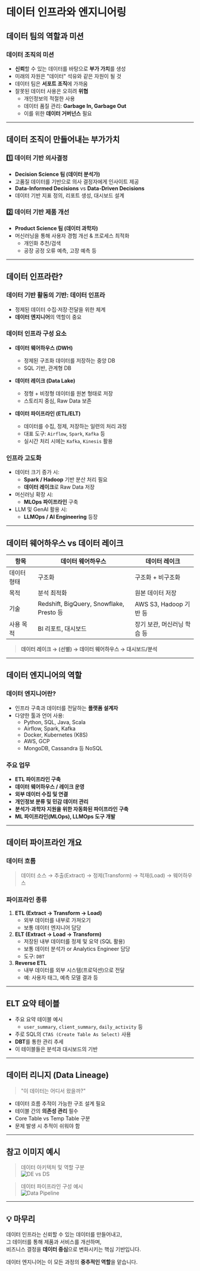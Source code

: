 # 데이터 인프라와 엔지니어링


## 데이터 팀의 역할과 미션

### 데이터 조직의 미션
- **신뢰**할 수 있는 데이터를 바탕으로 **부가 가치**를 생성
- 미래의 자원은 "데이터" 석유와 같은 자원이 될 것
- 데이터 팀은 **서포트 조직**에 가까움
- 잘못된 데이터 사용은 오히려 **위협**
  - 개인정보의 적절한 사용
  - 데이터 품질 관리: **Garbage In, Garbage Out**
  - 이를 위한 **데이터 거버넌스** 필요

---

## 데이터 조직이 만들어내는 부가가치

### 1️⃣ 데이터 기반 의사결정
- **Decision Science 팀 (데이터 분석가)**
- 고품질 데이터를 기반으로 의사 결정자에게 인사이트 제공
- **Data-Informed Decisions** vs **Data-Driven Decisions**
- 데이터 기반 지표 정의, 리포트 생성, 대시보드 설계

### 2️⃣ 데이터 기반 제품 개선
- **Product Science 팀 (데이터 과학자)**
- 머신러닝을 통해 사용자 경험 개선 & 프로세스 최적화
  - 개인화 추천/검색
  - 공장 공정 오류 예측, 고장 예측 등

---

## 데이터 인프라란?

### 데이터 기반 활동의 기반: **데이터 인프라**
- 정제된 데이터 수집·저장·전달을 위한 체계
- **데이터 엔지니어**의 역할이 중요

### 데이터 인프라 구성 요소
- **데이터 웨어하우스 (DWH)**  
  - 정제된 구조화 데이터를 저장하는 중앙 DB
  - SQL 기반, 관계형 DB  
- **데이터 레이크 (Data Lake)**  
  - 정형 + 비정형 데이터를 원본 형태로 저장
  - 스토리지 중심, Raw Data 보존

- **데이터 파이프라인 (ETL/ELT)**
  - 데이터를 수집, 정제, 저장하는 일련의 처리 과정  
  - 대표 도구: `Airflow`, `Spark`, `Kafka` 등  
  - 실시간 처리 시에는 `Kafka`, `Kinesis` 활용

### 인프라 고도화
- 데이터 크기 증가 시:
  - **Spark / Hadoop** 기반 분산 처리 필요
  - **데이터 레이크**로 Raw Data 저장
- 머신러닝 확장 시:
  - **MLOps 파이프라인** 구축
- LLM 및 GenAI 활용 시:
  - **LLMOps / AI Engineering** 등장

---

## 데이터 웨어하우스 vs 데이터 레이크

| 항목 | 데이터 웨어하우스 | 데이터 레이크 |
|------|------------------|----------------|
| 데이터 형태 | 구조화 | 구조화 + 비구조화 |
| 목적 | 분석 최적화 | 원본 데이터 저장 |
| 기술 | Redshift, BigQuery, Snowflake, Presto 등 | AWS S3, Hadoop 기반 등 |
| 사용 목적 | BI 리포트, 대시보드 | 장기 보관, 머신러닝 학습 등 |

> **데이터 레이크 → (선별) → 데이터 웨어하우스 → 대시보드/분석**

---

## 데이터 엔지니어의 역할

### 데이터 엔지니어란?
- 인프라 구축과 데이터를 전달하는 **플랫폼 설계자**
- 다양한 툴과 언어 사용:
  - Python, SQL, Java, Scala
  - Airflow, Spark, Kafka
  - Docker, Kubernetes (K8S)
  - AWS, GCP
  - MongoDB, Cassandra 등 NoSQL

### 주요 업무
- **ETL 파이프라인 구축**
- **데이터 웨어하우스 / 레이크 운영**
- **외부 데이터 수집 및 연결**
- **개인정보 분류 및 민감 데이터 관리**
- **분석가·과학자 지원을 위한 자동화된 파이프라인 구축**
- **ML 파이프라인(MLOps), LLMOps 도구 개발**

---

## 데이터 파이프라인 개요

### 데이터 흐름
> 데이터 소스 → 추출(Extract) → 정제(Transform) → 적재(Load) → 웨어하우스

### 파이프라인 종류

1. **ETL (Extract → Transform → Load)**  
   - 외부 데이터를 내부로 가져오기
   - 보통 데이터 엔지니어 담당
2. **ELT (Extract → Load → Transform)**  
   - 저장된 내부 데이터를 정제 및 요약 (SQL 활용)
   - 보통 데이터 분석가 or Analytics Engineer 담당
   - 도구: `DBT`
3. **Reverse ETL**
   - 내부 데이터를 외부 시스템(프로덕션)으로 전달
   - 예: 사용자 태그, 예측 모델 결과 등

---

## ELT 요약 테이블

- 주요 요약 테이블 예시
  - `user_summary`, `client_summary`, `daily_activity` 등
- 주로 SQL의 `CTAS (Create Table As Select)` 사용
- **DBT**를 통한 관리 추세
- 이 테이블들은 분석과 대시보드의 기반

---

## 데이터 리니지 (Data Lineage)

> "이 데이터는 어디서 왔을까?"

- 데이터 흐름 추적이 가능한 구조 설계 필요
- 테이블 간의 **의존성 관리** 필수
- Core Table vs Temp Table 구분
- 문제 발생 시 추적이 쉬워야 함

---

## 참고 이미지 예시

> 데이터 아키텍처 및 역할 구분  
![DE vs DS](첨부이미지1.png)

> 데이터 파이프라인 구성 예시  
![Data Pipeline](첨부이미지2.png)

---

## 💡 마무리

데이터 인프라는 신뢰할 수 있는 데이터를 만들어내고,  
그 데이터를 통해 제품과 서비스를 개선하며,  
비즈니스 결정을 **데이터 중심**으로 변화시키는 핵심 기반입니다.

데이터 엔지니어는 이 모든 과정의 **중추적인 역할**을 맡습니다.
